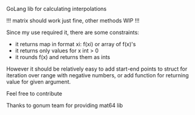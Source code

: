 GoLang lib for calculating interpolations

!!! matrix should work just fine, other methods WIP !!!

Since my use required it, there are some constraints:
* it returns map in format xi: f(xi) or array of f(x)'s
* it returns only values for x int > 0
* it rounds f(x) and returns them as ints

However it should be relatively easy to add start-end points to struct for iteration over range with negative numbers, or add function for returning value for given argument.


Feel free to contribute

Thanks to gonum team for providing mat64 lib
